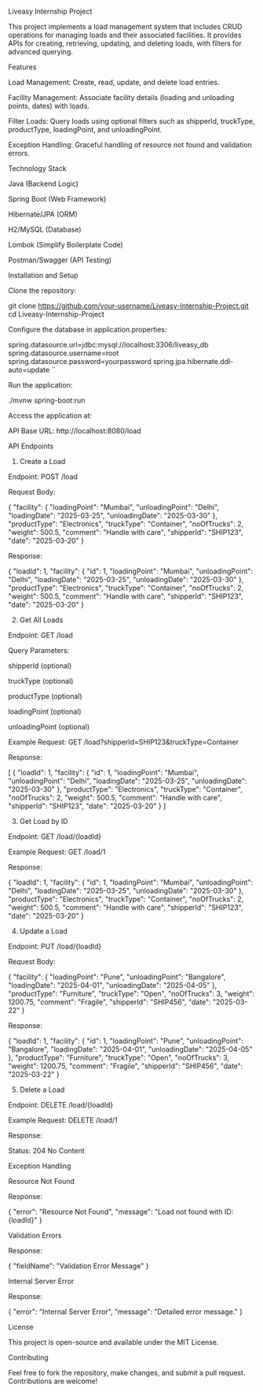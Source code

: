 Liveasy Internship Project

This project implements a load management system that includes CRUD operations for managing loads and their associated facilities. It provides APIs for creating, retrieving, updating, and deleting loads, with filters for advanced querying.

Features

Load Management: Create, read, update, and delete load entries.

Facility Management: Associate facility details (loading and unloading points, dates) with loads.

Filter Loads: Query loads using optional filters such as shipperId, truckType, productType, loadingPoint, and unloadingPoint.

Exception Handling: Graceful handling of resource not found and validation errors.

Technology Stack

Java (Backend Logic)

Spring Boot (Web Framework)

Hibernate/JPA (ORM)

H2/MySQL (Database)

Lombok (Simplify Boilerplate Code)

Postman/Swagger (API Testing)

Installation and Setup

Clone the repository:

git clone https://github.com/your-username/Liveasy-Internship-Project.git
cd Liveasy-Internship-Project

Configure the database in application.properties:

spring.datasource.url=jdbc:mysql://localhost:3306/liveasy_db
spring.datasource.username=root
spring.datasource.password=yourpassword
spring.jpa.hibernate.ddl-auto=update
``


Run the application:

./mvnw spring-boot:run

Access the application at:

API Base URL: http://localhost:8080/load

API Endpoints

1. Create a Load

Endpoint: POST /load

Request Body:

{
  "facility": {
    "loadingPoint": "Mumbai",
    "unloadingPoint": "Delhi",
    "loadingDate": "2025-03-25",
    "unloadingDate": "2025-03-30"
  },
  "productType": "Electronics",
  "truckType": "Container",
  "noOfTrucks": 2,
  "weight": 500.5,
  "comment": "Handle with care",
  "shipperId": "SHIP123",
  "date": "2025-03-20"
}

Response:

{
  "loadId": 1,
  "facility": {
    "id": 1,
    "loadingPoint": "Mumbai",
    "unloadingPoint": "Delhi",
    "loadingDate": "2025-03-25",
    "unloadingDate": "2025-03-30"
  },
  "productType": "Electronics",
  "truckType": "Container",
  "noOfTrucks": 2,
  "weight": 500.5,
  "comment": "Handle with care",
  "shipperId": "SHIP123",
  "date": "2025-03-20"
}

2. Get All Loads

Endpoint: GET /load

Query Parameters:

shipperId (optional)

truckType (optional)

productType (optional)

loadingPoint (optional)

unloadingPoint (optional)

Example Request: GET /load?shipperId=SHIP123&truckType=Container

Response:

[
  {
    "loadId": 1,
    "facility": {
      "id": 1,
      "loadingPoint": "Mumbai",
      "unloadingPoint": "Delhi",
      "loadingDate": "2025-03-25",
      "unloadingDate": "2025-03-30"
    },
    "productType": "Electronics",
    "truckType": "Container",
    "noOfTrucks": 2,
    "weight": 500.5,
    "comment": "Handle with care",
    "shipperId": "SHIP123",
    "date": "2025-03-20"
  }
]

3. Get Load by ID

Endpoint: GET /load/{loadId}

Example Request: GET /load/1

Response:

{
  "loadId": 1,
  "facility": {
    "id": 1,
    "loadingPoint": "Mumbai",
    "unloadingPoint": "Delhi",
    "loadingDate": "2025-03-25",
    "unloadingDate": "2025-03-30"
  },
  "productType": "Electronics",
  "truckType": "Container",
  "noOfTrucks": 2,
  "weight": 500.5,
  "comment": "Handle with care",
  "shipperId": "SHIP123",
  "date": "2025-03-20"
}

4. Update a Load

Endpoint: PUT /load/{loadId}

Request Body:

{
  "facility": {
    "loadingPoint": "Pune",
    "unloadingPoint": "Bangalore",
    "loadingDate": "2025-04-01",
    "unloadingDate": "2025-04-05"
  },
  "productType": "Furniture",
  "truckType": "Open",
  "noOfTrucks": 3,
  "weight": 1200.75,
  "comment": "Fragile",
  "shipperId": "SHIP456",
  "date": "2025-03-22"
}

Response:

{
  "loadId": 1,
  "facility": {
    "id": 1,
    "loadingPoint": "Pune",
    "unloadingPoint": "Bangalore",
    "loadingDate": "2025-04-01",
    "unloadingDate": "2025-04-05"
  },
  "productType": "Furniture",
  "truckType": "Open",
  "noOfTrucks": 3,
  "weight": 1200.75,
  "comment": "Fragile",
  "shipperId": "SHIP456",
  "date": "2025-03-22"
}

5. Delete a Load

Endpoint: DELETE /load/{loadId}

Example Request: DELETE /load/1

Response:

Status: 204 No Content

Exception Handling

Resource Not Found

Response:

{
  "error": "Resource Not Found",
  "message": "Load not found with ID: {loadId}"
}

Validation Errors

Response:

{
  "fieldName": "Validation Error Message"
}

Internal Server Error

Response:

{
  "error": "Internal Server Error",
  "message": "Detailed error message."
}

License

This project is open-source and available under the MIT License.

Contributing

Feel free to fork the repository, make changes, and submit a pull request. Contributions are welcome!

